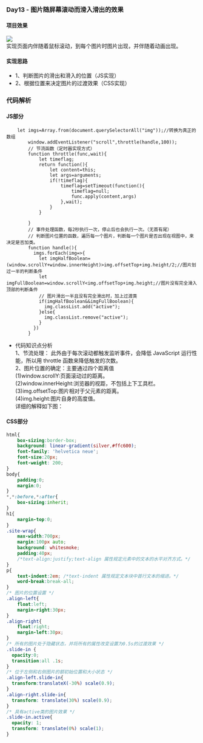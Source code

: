 ### Day13 - 图片随屏幕滚动而滑入滑出的效果
#### 项目效果
![](https://github.com/SUNNERCMS/30daysJavascript/blob/master/13%20-%20%E5%9B%BE%E7%89%87%E9%9A%8F%E5%B1%8F%E5%B9%95%E6%BB%9A%E5%8A%A8%E8%80%8C%E6%BB%91%E5%85%A5%E6%BB%91%E5%87%BA%E7%9A%84%E6%95%88%E6%9E%9C/demoshow/GIF.gif)  
实现页面内伴随着鼠标滚动，到每个图片时图片出现，并伴随着动画出现。
#### 实现思路
- 1、判断图片的滑出和滑入的位置（JS实现）  
- 2、根据位置来决定图片的过渡效果（CSS实现）
### 代码解析
#### JS部分
```JS
	let imgs=Array.from(document.querySelectorAll("img"));//转换为真正的数组
        window.addEventListener("scroll",throttle(handle,100));
        // 节流函数（定时器实现方式）
        function throttle(func,wait){
            let timeflag;
            return function(){
                let content=this;
                let args=arguments;
                if(!timeflag){
                    timeflag=setTimeout(function(){
                        timeflag=null;
                        func.apply(content,args)
                    },wait);
                }
            }

        }
        // 事件处理函数，每2秒执行一次，停止后也会执行一次。（无首有尾）
        // 判断图片位置的函数，遍历每一个图片，判断每一个图片是否出现在视图中，来决定是否加类。
        function handle(){
          imgs.forEach(img=>{
            let imgHalfBoolean=(window.scrollY+window.innerHeight)>img.offsetTop+img.height/2;//图片划过一半的判断条件
            let imgFullBoolean=window.scrollY<img.offsetTop+img.height;//图片没有完全滑入顶部的判断条件
            // 图片滑出一半且没有完全滑出时，加上过渡类
            if(imgHalfBoolean&&imgFullBoolean){
              img.classList.add("active");
            }else{
              img.classList.remove("active");
            }
          })
        }
```
- 代码知识点分析  
1、节流处理： 此外由于每次滚动都触发监听事件，会降低 JavaScript 运行性能，所以用 throttle 函数来降低触发的次数。  
2、图片位置的确定：主要通过四个距离值  
(1)window.scrollY:页面滚动过的距离。  
(2)window.innerHeight:浏览器的视距，不包括上下工具栏。   
(3)img.offsetTop:图片相对于父元素的距离。  
(4)img.height:图片自身的高度值。  
详细的解释如下图：
![]()
#### CSS部分
```CSS
html{
    box-sizing:border-box;
    background: linear-gradient(silver,#ffc600);
    font-family: 'helvetica neue';
    font-size:20px;
    font-weight: 200;
}
body{
    padding:0;
    margin:0;
}
*,*:before,*:after{
    box-sizing:inherit;
}
h1{
    margin-top:0;
}
.site-wrap{
    max-width:700px;
    margin:100px auto;
    background: whitesmoke;
    padding:40px;
    /*text-align:justify;text-align 属性规定元素中的文本的水平对齐方式。*/
}
p{
    text-indent:2em; /*text-indent 属性规定文本块中首行文本的缩进。*/
    word-break:break-all;
}
/* 图片的位置设置 */
.align-left{
    float:left;
    margin-right:30px;
}
.align-right{
    float:right;
    margin-left:30px;
}
/* 所有的图片处于隐藏状态，并将所有的属性改变设置为0.5s的过渡效果 */
.slide-in {
  opacity:0;
  transition:all .1s;
}
/* 位于左侧和右侧图片的额初始位置和大小状态 */
.align-left.slide-in{
  transform:translateX(-30%) scale(0.9);
}
.align-right.slide-in{
  transform: translate(30%) scale(0.9);
}
/* 具有active类的图片效果 */
.slide-in.active{
  opacity: 1;
  transform: translate(0%) scale(1);
}
```
